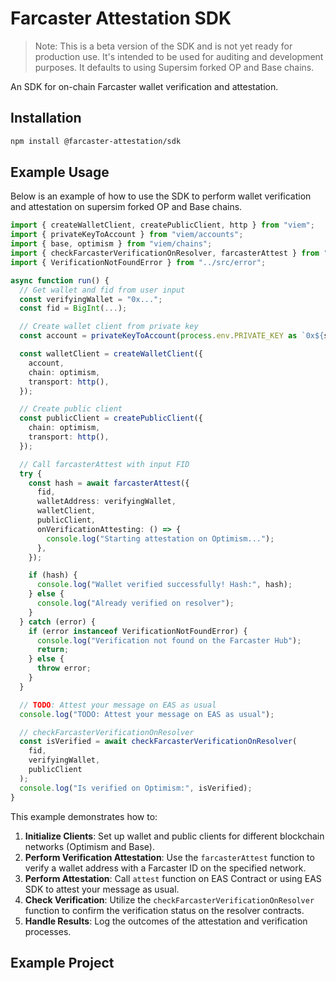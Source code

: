 # Farcaster Attestation SDK

> Note: This is a beta version of the SDK and is not yet ready for production use. It's intended to be used for auditing and development purposes. It defaults to using Supersim forked OP and Base chains.

An SDK for on-chain Farcaster wallet verification and attestation.

## Installation

```bash
npm install @farcaster-attestation/sdk
```

## Example Usage

Below is an example of how to use the SDK to perform wallet verification and attestation on supersim forked OP and Base chains.

```typescript
import { createWalletClient, createPublicClient, http } from "viem";
import { privateKeyToAccount } from "viem/accounts";
import { base, optimism } from "viem/chains";
import { checkFarcasterVerificationOnResolver, farcasterAttest } from "../src";
import { VerificationNotFoundError } from "../src/error";

async function run() {
  // Get wallet and fid from user input
  const verifyingWallet = "0x...";
  const fid = BigInt(...);

  // Create wallet client from private key
  const account = privateKeyToAccount(process.env.PRIVATE_KEY as `0x${string}`);

  const walletClient = createWalletClient({
    account,
    chain: optimism,
    transport: http(),
  });

  // Create public client
  const publicClient = createPublicClient({
    chain: optimism,
    transport: http(),
  });

  // Call farcasterAttest with input FID
  try {
    const hash = await farcasterAttest({
      fid,
      walletAddress: verifyingWallet,
      walletClient,
      publicClient,
      onVerificationAttesting: () => {
        console.log("Starting attestation on Optimism...");
      },
    });

    if (hash) {
      console.log("Wallet verified successfully! Hash:", hash);
    } else {
      console.log("Already verified on resolver");
    }
  } catch (error) {
    if (error instanceof VerificationNotFoundError) {
      console.log("Verification not found on the Farcaster Hub");
      return;
    } else {
      throw error;
    }
  }

  // TODO: Attest your message on EAS as usual
  console.log("TODO: Attest your message on EAS as usual");

  // checkFarcasterVerificationOnResolver
  const isVerified = await checkFarcasterVerificationOnResolver(
    fid,
    verifyingWallet,
    publicClient
  );
  console.log("Is verified on Optimism:", isVerified);
}

```

This example demonstrates how to:

1. **Initialize Clients**: Set up wallet and public clients for different blockchain networks (Optimism and Base).
2. **Perform Verification Attestation**: Use the `farcasterAttest` function to verify a wallet address with a Farcaster ID on the specified network.
3. **Perform Attestation**: Call `attest` function on EAS Contract or using EAS SDK to attest your message as usual.
4. **Check Verification**: Utilize the `checkFarcasterVerificationOnResolver` function to confirm the verification status on the resolver contracts.
5. **Handle Results**: Log the outcomes of the attestation and verification processes.

## Example Project




